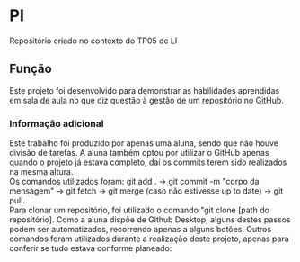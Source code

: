 # PI
Repositório criado no contexto do TP05 de LI

## Função

Este projeto foi desenvolvido para demonstrar as habilidades aprendidas em sala de aula no que diz questão à gestão de um repositório no GitHub.

### Informação adicional

Este trabalho foi produzido por apenas uma aluna, sendo que não houve divisão de tarefas. A aluna também optou por utilizar o GitHub apenas quando o projeto já estava completo, daí os commits terem sido realizados na mesma altura. <br />
Os comandos utilizados foram: git add . -> git commit -m "corpo da mensagem" -> git fetch -> git merge (caso não estivesse up to date) -> git pull. <br />
Para clonar um repositório, foi utilizado o comando "git clone [path do repositório]. Como a aluna dispõe de Github Desktop, alguns destes passos podem ser automatizados, recorrendo apenas a alguns botões.
Outros comandos foram utilizados durante a realização deste projeto, apenas para conferir se tudo estava conforme planeado.
